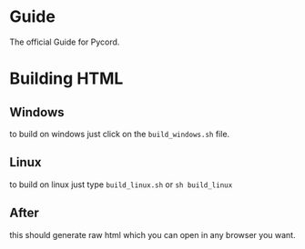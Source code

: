 # Guide
The official Guide for Pycord.

# Building HTML

## Windows
to build on windows just click on the `build_windows.sh` file.

## Linux
to build on linux just type `build_linux.sh` or `sh build_linux`

## After
this should generate raw html which you can open in any browser you want.
